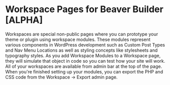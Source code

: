 # Workspace Pages for Beaver Builder [ALPHA]

Workspaces are special non-public pages where you can prototype your theme or plugin using workspace modules. These modules represent various components in WordPress development such as Custom Post Types and Nav Menu Locations as well as styling concepts like stylesheets and typography styles. As you add Workspace Modules to a Workspace page, they will simulate that object in code so you can test how your site will work. All of your workspaces are available from admin bar at the top of the page. When you're finished setting up your modules, you can export the PHP and CSS code from the Workspace -> Export admin page.
